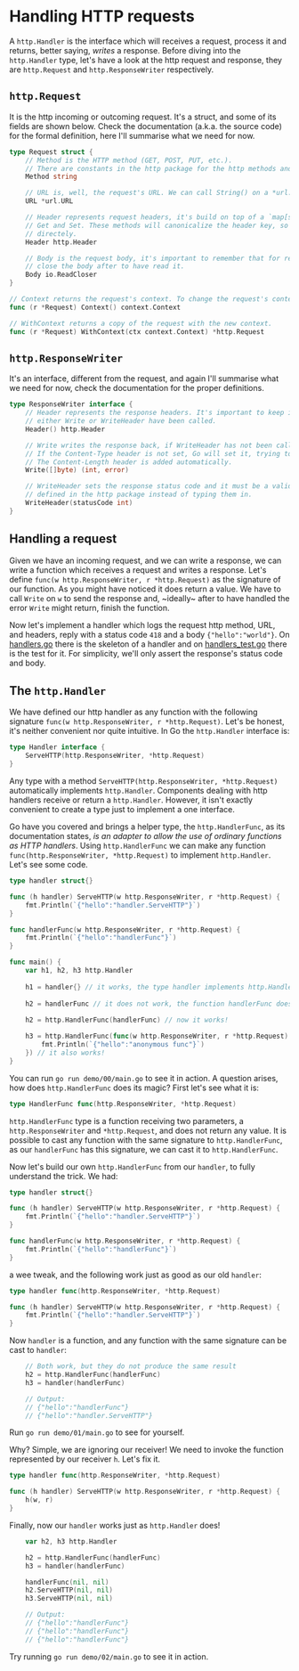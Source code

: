 # Handling HTTP requests

A `http.Handler` is the interface which will receives a request, process it and returns, better saying, _writes_ 
a response. Before diving into the `http.Handler` type, let's have a look at the http request and response, they are
`http.Request` and `http.ResponseWriter` respectively.

## `http.Request`

It is the http incoming or outcoming request. It's a struct, and some of its fields are shown below. Check the documentation
(a.k.a. the source code) for the formal definition, here I'll summarise what we need for now.

```go
type Request struct {
	// Method is the HTTP method (GET, POST, PUT, etc.).
	// There are constants in the http package for the http methods and status. Thus use them instead of typing them in.
	Method string

	// URL is, well, the request's URL. We can call String() on a *url.URL and get it as a string
	URL *url.URL

	// Header represents request headers, it's build on top of a `map[string][]string` and has helper methods such as
	// Get and Set. These methods will canonicalize the header key, so prefer to use them instead of accessing the map
	// directely.
	Header http.Header

	// Body is the request body, it's important to remember that for requests received by the server there is no need to
	// close the body after to have read it.
	Body io.ReadCloser
}

// Context returns the request's context. To change the request's context, use WithContext.
func (r *Request) Context() context.Context

// WithContext returns a copy of the request with the new context.
func (r *Request) WithContext(ctx context.Context) *http.Request
```

## `http.ResponseWriter`

It's an interface, different from the request, and again I'll summarise what we need for now, check the documentation
for the proper definitions.

```go
type ResponseWriter interface {
	// Header represents the response headers. It's important to keep in mind the header map should not be changed after
	// either Write or WriteHeader have been called.
	Header() http.Header

	// Write writes the response back, if WriteHeader has not been called it'll set the response status to http.StatusOK.
	// If the Content-Type header is not set, Go will set it, trying to guess the right one.
	// The Content-Length header is added automatically.
	Write([]byte) (int, error)

	// WriteHeader sets the response status code and it must be a valid HTTP 1xx-5xx status code. Use the constants
	// defined in the http package instead of typing them in.
	WriteHeader(statusCode int)
}
```

## Handling a request

Given we have an incoming request, and we can write a response, we can write a function which receives a request and 
writes a response. Let's define `func(w http.ResponseWriter, r *http.Request)` as the signature of our function. As you
might have noticed it does return a value. We have to call `Write` on `w` to send the response and, ~ideally~
after to have handled the error `Write` might return, finish the function.

Now let's implement a handler which logs the request http method, URL, and headers, reply with a status code `418` and a
body `{"hello":"world"}`. On [handlers.go](handlers.go) there is the skeleton of a handler and on
[handlers_test.go](handlers_test.go) there is the test for it. 
For simplicity, we'll only assert the response's status code and body.

## The `http.Handler`

We have defined our http handler as any function with the following signature `func(w http.ResponseWriter, r *http.Request)`.
Let's be honest, it's neither convenient nor quite intuitive. In Go the `http.Handler` interface is:

```go
type Handler interface {
	ServeHTTP(http.ResponseWriter, *http.Request)
}
```

Any type with a method `ServeHTTP(http.ResponseWriter, *http.Request)` automatically implements
`http.Handler`. Components dealing with http handlers receive or return a `http.Handler`.
However, it isn't exactly convenient to create a type just to implement a one interface.

Go have you covered and brings a helper type, the `http.HandlerFunc`, as its documentation
states, _is an adapter to allow the use of ordinary functions as HTTP handlers_.
Using `http.HandlerFunc` we can make any function `func(http.ResponseWriter, *http.Request)`
to implement `http.Handler`. Let's see some code.

```go
type handler struct{}

func (h handler) ServeHTTP(w http.ResponseWriter, r *http.Request) {
	fmt.Println(`{"hello":"handler.ServeHTTP"}`)
}

func handlerFunc(w http.ResponseWriter, r *http.Request) {
	fmt.Println(`{"hello":"handlerFunc"}`)
}

func main() {
	var h1, h2, h3 http.Handler
	
	h1 = handler{} // it works, the type handler implements http.Handler
	
	h2 = handlerFunc // it does not work, the function handlerFunc does not implements http.Handler
	
	h2 = http.HandlerFunc(handlerFunc) // now it works!

	h3 = http.HandlerFunc(func(w http.ResponseWriter, r *http.Request) {
		fmt.Println(`{"hello":"anonymous func"}`)
	}) // it also works!
}
```
You can run `go run demo/00/main.go` to see it in action.
A question arises, how does `http.HandlerFunc` does its magic? First let's see what it is:

```go
type HandlerFunc func(http.ResponseWriter, *http.Request)
```

`http.HandlerFunc` type is a function receiving two parameters, a `http.ResponseWriter`
and `*http.Request`, and does not return any value. It is possible to cast any 
function with the same signature to `http.HandlerFunc`, as our `handlerFunc` has 
this signature, we can cast it to `http.HandlerFunc`.

Now let's build our own `http.HandlerFunc` from our `handler`, to fully 
understand the trick. We had:

```go
type handler struct{}

func (h handler) ServeHTTP(w http.ResponseWriter, r *http.Request) {
	fmt.Println(`{"hello":"handler.ServeHTTP"}`)
}

func handlerFunc(w http.ResponseWriter, r *http.Request) {
	fmt.Println(`{"hello":"handlerFunc"}`)
}
```

a wee tweak, and the following work just as good as our old `handler`:

```go
type handler func(http.ResponseWriter, *http.Request)

func (h handler) ServeHTTP(w http.ResponseWriter, r *http.Request) {
	fmt.Println(`{"hello":"handler.ServeHTTP"}`)
}
```

Now `handler` is a function, and any function with the same signature can be cast
to `handler`:

```go
    // Both work, but they do not produce the same result
	h2 = http.HandlerFunc(handlerFunc)
	h3 = handler(handlerFunc)

	// Output:
	// {"hello":"handlerFunc"}
	// {"hello":"handler.ServeHTTP"}
```

Run `go run demo/01/main.go` to see for yourself.

Why? Simple, we are ignoring our receiver! We need to invoke the function 
represented by our receiver `h`. Let's fix it.


```go
type handler func(http.ResponseWriter, *http.Request)

func (h handler) ServeHTTP(w http.ResponseWriter, r *http.Request) {
	h(w, r)
}
```

Finally, now our `handler` works just as `http.Handler` does!

```go
	var h2, h3 http.Handler

	h2 = http.HandlerFunc(handlerFunc)
	h3 = handler(handlerFunc)

	handlerFunc(nil, nil)
	h2.ServeHTTP(nil, nil)
	h3.ServeHTTP(nil, nil)

	// Output:
	// {"hello":"handlerFunc"}
	// {"hello":"handlerFunc"}
	// {"hello":"handlerFunc"}
```

Try running `go run demo/02/main.go` to see it in action.
